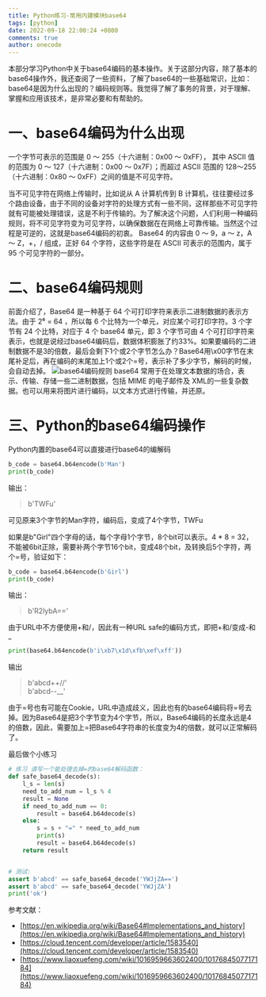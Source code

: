 ```yaml
---
title: Python练习-常用内建模块base64
tags: [python]
date: 2022-09-18 22:00:24 +0800
comments: true
author: onecode
---
```

本部分学习Python中关于base64编码的基本操作。关于这部分内容，除了基本的base64操作外，我还查阅了一些资料，了解了base64的一些基础常识，比如：base64是因为什么出现的？编码规则等。我觉得了解了事务的背景，对于理解、掌握和应用该技术，是非常必要和有帮助的。

<!--more-->

# 一、base64编码为什么出现
一个字节可表示的范围是 0 ～ 255（十六进制：0x00 ～ 0xFF）， 其中 ASCII 值的范围为 0 ～ 127（十六进制：0x00 ～ 0x7F）；而超过 ASCII 范围的 128～255（十六进制：0x80 ～ 0xFF）之间的值是不可见字符。

当不可见字符在网络上传输时，比如说从 A 计算机传到 B 计算机，往往要经过多个路由设备，由于不同的设备对字符的处理方式有一些不同，这样那些不可见字符就有可能被处理错误，这是不利于传输的。为了解决这个问题，人们利用一种编码规则，将不可见字符变为可见字符，以确保数据在在网络上可靠传输。当然这个过程是可逆的，这就是base64编码的初衷。
Base64 的内容由 0 ～ 9，a ～ z，A ～ Z，+，/ 组成，正好 64 个字符，这些字符是在 ASCII 可表示的范围内，属于 95 个可见字符的一部分。

# 二、base64编码规则
前面介绍了，Base64 是一种基于 64 个可打印字符来表示二进制数据的表示方法。由于 2⁶ = 64 ，所以每 6 个比特为一个单元，对应某个可打印字符。3 个字节有 24 个比特，对应于 4 个 base64 单元，即 3 个字节可由 4 个可打印字符来表示，也就是说经过base64编码后，数据体积膨胀了约33%。如果要编码的二进制数据不是3的倍数，最后会剩下1个或2个字节怎么办？Base64用\x00字节在末尾补足后，再在编码的末尾加上1个或2个=号，表示补了多少字节，解码的时候，会自动去掉。
![base64编码规则](https://ask.qcloudimg.com/http-save/yehe-6632674/roosda0yve.png)
base64 常用于在处理文本数据的场合，表示、传输、存储一些二进制数据，包括 MIME 的电子邮件及 XML的一些复杂数据。也可以用来将图片进行编码，以文本方式进行传输，并还原。

# 三、Python的base64编码操作
Python内置的base64可以直接进行base64的编解码
```python
b_code = base64.b64encode(b'Man')
print(b_code)
```
输出：
> b'TWFu'

可见原来3个字节的Man字符，编码后，变成了4个字节，TWFu

如果是b"Girl"四个字母的话，每个字母1个字节，8个bit可以表示。4 * 8 = 32，不能被6bit正除，需要补两个字节16个bit，变成48个bit，及转换后5个字符，两个=号，验证如下：
```python
b_code = base64.b64encode(b'Girl')
print(b_code)
```
输出：
> b'R2lybA=='

由于URL中不方便使用+和/，因此有一种URL safe的编码方式，即把+和/变成-和_
```python
print(base64.b64encode(b'i\xb7\x1d\xfb\xef\xff'))
```
输出
> b'abcd++//'  
> b'abcd--__'

由于=号也有可能在Cookie，URL中造成歧义，因此也有的base64编码将=号去掉。因为Base64是把3个字节变为4个字节，所以，Base64编码的长度永远是4的倍数，因此，需要加上=把Base64字符串的长度变为4的倍数，就可以正常解码了。

最后做个小练习
```python
# 练习 请写一个能处理去掉=的base64解码函数：
def safe_base64_decode(s):
    l_s = len(s)
    need_to_add_num = l_s % 4
    result = None
    if need_to_add_num == 0:
        result = base64.b64decode(s)
    else:
        s = s + "=" * need_to_add_num
        print(s)
        result = base64.b64decode(s)
    return result


# 测试:
assert b'abcd' == safe_base64_decode('YWJjZA==')
assert b'abcd' == safe_base64_decode('YWJjZA')
print('ok')
```

参考文献：
- [https://en.wikipedia.org/wiki/Base64#Implementations_and_history](https://en.wikipedia.org/wiki/Base64#Implementations_and_history)
- [https://cloud.tencent.com/developer/article/1583540](https://cloud.tencent.com/developer/article/1583540)
- [https://www.liaoxuefeng.com/wiki/1016959663602400/1017684507717184](https://www.liaoxuefeng.com/wiki/1016959663602400/1017684507717184)
